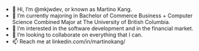 - 👋 Hi, I’m @mkjwdev, or known as Martino Kang. 
- 🌱 I’m currently majoring in Bachelor of Commerce Business + Computer Science Combined Major at The University of British Columbia. 
- 👀 I’m interested in the software development and in the financial market.
- 💞️ I’m looking to collaborate on everything that I can.
- 📫 Reach me at linkedin.com/in/martinokang/

